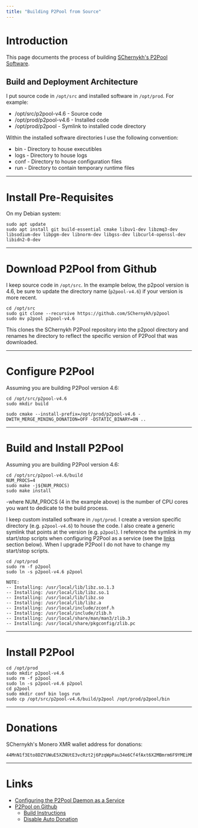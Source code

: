 ```yaml
---
title: "Building P2Pool from Source"
---
```


# Introduction

This page documents the process of building [SChernykh's P2Pool Software](https://github.com/SChernykh/p2pool).


## Build and Deployment Architecture

I put source code in `/opt/src` and installed software in `/opt/prod`. For example:

* /opt/src/p2pool-v4.6  - Source code
* /opt/prod/p2pool-v4.6 - Installed code
* /opt/prod/p2pool      - Symlink to installed code directory

Within the installed software directories I use the following convention:

* bin   - Directory to house executibles 
* logs  - Directory to house logs
* conf  - Directory to house configuration files
* run   - Directory to contain temporary runtime files

---

# Install Pre-Requisites

On my Debian system:
```
sudo apt update
sudo apt install git build-essential cmake libuv1-dev libzmq3-dev libsodium-dev libpgm-dev libnorm-dev libgss-dev libcurl4-openssl-dev libidn2-0-dev
```

---

# Download P2Pool from Github

I keep source code in `/opt/src`. In the example below, the p2pool version is 4.6, be sure to update the directory name (`p2pool-v4.6`) if your version is more recent.

```
cd /opt/src
sudo git clone --recursive https://github.com/SChernykh/p2pool
sudo mv p2pool p2pool-v4.6
```

This clones the SChernykh P2Pool repository into the p2pool directory and renames he directory to reflect the specific version of P2Pool that was downloaded.

---

# Configure P2Pool

Assuming you are building P2Pool version 4.6:

```
cd /opt/src/p2pool-v4.6
sudo mkdir build

sudo cmake --install-prefix=/opt/prod/p2pool-v4.6 -DWITH_MERGE_MINING_DONATION=OFF -DSTATIC_BINARY=ON ..
```

---

# Build and Install P2Pool
 
Assuming you are building P2Pool version 4.6:

```
cd /opt/src/p2pool-v4.6/build
NUM_PROCS=4
sudo make -j${NUM_PROCS)
sudo make install
```

-where NUM_PROCS (4 in the example above) is the number of CPU cores you want to dedicate to the build process.

I keep custom installed software in `/opt/prod`. I create a version specific directory (e.g. `p2pool-v4.6`) to house the code. I also create a generic symlink that points at the version (e.g. `p2pool`). I reference the symlink in my start/stop scripts when configuring P2Pool as a service (see the [links](#links) section below). When I upgrade P2Pool I do not have to change my start/stop scripts.

```
cd /opt/prod
sudo rm -f p2pool
sudo ln -s p2pool-v4.6 p2pool
```

```
NOTE:
-- Installing: /usr/local/lib/libz.so.1.3
-- Installing: /usr/local/lib/libz.so.1
-- Installing: /usr/local/lib/libz.so
-- Installing: /usr/local/lib/libz.a
-- Installing: /usr/local/include/zconf.h
-- Installing: /usr/local/include/zlib.h
-- Installing: /usr/local/share/man/man3/zlib.3
-- Installing: /usr/local/share/pkgconfig/zlib.pc
```
---

# Install P2Pool


```
cd /opt/prod
sudo mkdir p2pool-v4.6
sudo rm -f p2pool
sudo ln -s p2pool-v4.6 p2pool
cd p2pool
sudo mkdir conf bin logs run
sudo cp /opt/src/p2pool-v4.6/build/p2pool /opt/prod/p2pool/bin
```

---

# Donations

SChernykh's Monero XMR wallet address for donations:

```
44MnN1f3Eto8DZYUWuE5XZNUtE3vcRzt2j6PzqWpPau34e6Cf4fAxt6X2MBmrm6F9YMEiMNjN6W4Shn4pLcfNAja621jwyg
```

---

# Links

* [Configuring the P2Pool Daemon as a Service](/pages/ops/Configuring-the-P2Pool-Daemon-as-a-Service.html)
* [P2Pool on Github](https://github.com/SChernykh/p2pool)
  * [Build Instructions](https://github.com/SChernykh/p2pool/blob/master/README.md#build-instructions)
  * [Disable Auto Donation](https://github.com/SChernykh/p2pool/blob/v4.6/README.md?utm_source=substack&utm_medium=email#donations)









